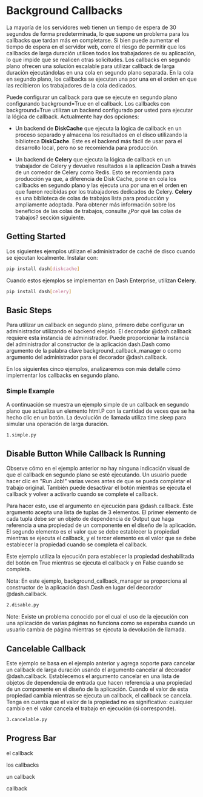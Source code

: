 # Background Callbacks

La mayoría de los servidores web tienen un tiempo de espera de 30 segundos de forma predeterminada, lo que supone un problema para los callbacks que tardan más en completarse. Si bien puede aumentar el tiempo de espera en el servidor web, corre el riesgo de permitir que los callbacks de larga duración utilicen todos los trabajadores de su aplicación, lo que impide que se realicen otras solicitudes. Los callbacks en segundo plano ofrecen una solución escalable para utilizar callback de larga duración ejecutándolas en una cola en segundo plano separada. En la cola en segundo plano, los callbacks se ejecutan una por una en el orden en que las recibieron los trabajadores de la cola dedicados.

Puede configurar un callback para que se ejecute en segundo plano configurando background=True en el callback. Los callbacks con background=True utilizan un backend configurado por usted para ejecutar la lógica de callback. Actualmente hay dos opciones:

- Un backend de **DiskCache** que ejecuta la lógica de callback en un proceso separado y almacena los resultados en el disco utilizando la biblioteca **DiskCache**. Este es el backend más fácil de usar para el desarrollo local, pero no se recomienda para producción.

- Un backend de **Celery** que ejecuta la lógica de callback en un trabajador de Celery y devuelve resultados a la aplicación Dash a través de un corredor de Celery como Redis. Esto se recomienda para producción ya que, a diferencia de Disk Cache, pone en cola los callbacks en segundo plano y las ejecuta una por una en el orden en que fueron recibidas por los trabajadores dedicados de Celery. **Celery** es una biblioteca de colas de trabajos lista para producción y ampliamente adoptada. Para obtener más información sobre los beneficios de las colas de trabajos, consulte ¿Por qué las colas de trabajos? sección siguiente.

## Getting Started

Los siguientes ejemplos utilizan el administrador de caché de disco cuando se ejecutan localmente. Instalar con:

```bash
pip install dash[diskcache]
```

Cuando estos ejemplos se implementan en Dash Enterprise, utilizan **Celery**.

```bash
pip install dash[celery]
```

## Basic Steps

Para utilizar un callback en segundo plano, primero debe configurar un administrador utilizando el backend elegido. El decorador @dash.callback requiere esta instancia de administrador. Puede proporcionar la instancia del administrador al constructor de la aplicación dash.Dash como argumento de la palabra clave background_callback_manager o como argumento del administrador para el decorador @dash.callback.

En los siguientes cinco ejemplos, analizaremos con más detalle cómo implementar los callbacks en segundo plano.

### Simple Example

A continuación se muestra un ejemplo simple de un callback en segundo plano que actualiza un elemento html.P con la cantidad de veces que se ha hecho clic en un botón. La devolución de llamada utiliza time.sleep para simular una operación de larga duración.

```bash
1.simple.py
```

## Disable Button While Callback Is Running

Observe cómo en el ejemplo anterior no hay ninguna indicación visual de que el callback en segundo plano se esté ejecutando. Un usuario puede hacer clic en "Run Job!" varias veces antes de que se pueda completar el trabajo original. También puede desactivar el botón mientras se ejecuta el callback y volver a activarlo cuando se complete el callback.

Para hacer esto, use el argumento en ejecución para @dash.callback. Este argumento acepta una lista de tuplas de 3 elementos. El primer elemento de cada tupla debe ser un objeto de dependencia de Output que haga referencia a una propiedad de un componente en el diseño de la aplicación. El segundo elemento es el valor que se debe establecer la propiedad mientras se ejecuta el callback, y el tercer elemento es el valor que se debe establecer la propiedad cuando se completa el callback.

Este ejemplo utiliza la ejecución para establecer la propiedad deshabilitada del botón en True mientras se ejecuta el callback y en False cuando se completa.

Nota: En este ejemplo, background_callback_manager se proporciona al constructor de la aplicación dash.Dash en lugar del decorador @dash.callback.

```bash
2.disable.py
```

Note: Existe un problema conocido por el cual el uso de la ejecución con una aplicación de varias páginas no funciona como se esperaba cuando un usuario cambia de página mientras se ejecuta la devolución de llamada.

## Cancelable Callback

Este ejemplo se basa en el ejemplo anterior y agrega soporte para cancelar un callback de larga duración usando el argumento cancelar al decorador @dash.callback. Establecemos el argumento cancelar en una lista de objetos de dependencia de entrada que hacen referencia a una propiedad de un componente en el diseño de la aplicación. Cuando el valor de esta propiedad cambia mientras se ejecuta un callback, el callback se cancela. Tenga en cuenta que el valor de la propiedad no es significativo: cualquier cambio en el valor cancela el trabajo en ejecución (si corresponde).

```bash
3.cancelable.py
```

## Progress Bar






el callback

los callbacks

un callback

callback
